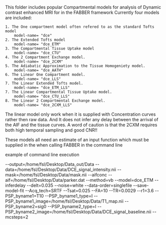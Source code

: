 This folder includes popular Compartmental models for analysis of Dynamic contrast enhanced MRI for in the FABBER framework
Currently four models are included:

    1. The One compartment model often refered to as the standard Tofts model 
        model-name= "dce"
    2. The Extended Tofts model
        model-name= "dce_ETM"
    3. The Compartmental Tissue Uptake model
        model-name= "dce_CTU"
    4. The 2 Compartment Exchange model.
        model-name= "dce_2CXM"
    5. The Adiabatic Approximation to the Tissue Homogeniety model.
        model-name= "dce_AATH"
    6. The Linear One Compartment model.
        model-name= "dce_LLS"
    7. The Linear Extended Tofts model.
        model-name= "dce_ETM_LLS"
    7. The Linear Compartmental Tissue Uptake model.
        model-name= "dce_CTU_LLS"
    8. The Linear 2 Compartmental Exchange model.
        model-name= "dce_2CXM_LLS"

The linear model only work when it is supplied with Concentration curves rather then raw data. And It does not infer any delay between the arrival of the AIF and the tissue curves. A word of caution is that the 2CXM requires both high temporal sampling and good CNR!!
    
These models all need an estimate of an input function which must be supplied in the when calling FABBER in the command line

example of command line execution

--output=/home/fsl/Desktop/Data_out/Data
--data=/home/fsl/Desktop/Data/DCE_signal_intensity.nii
--mask=/home/fsl/Desktop/Data/mask.nii
--aifconc
--aif=/home/fsl/Desktop/Data/parker.dat
--method=vb
--model=dce_ETM
--inferdelay
--delt=0.035
--noise=white
--data-order=singlefile
--save-model-fit
--Acq_tech=SRTF
--Tsat=0.025
--FA=10
--TR=0.0029
--r1=3.6
--PSP_byname1=T10
--PSP_byname1_type=I
--PSP_byname1_image=/home/fsl/Desktop/Data/T1_map.nii
--PSP_byname2=sig0
--PSP_byname2_type=I
--PSP_byname2_image=/home/fsl/Desktop/Data/DCE_signal_baseline.nii
--mcsteps=2